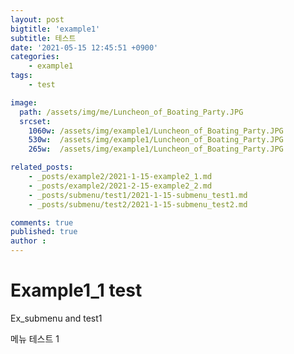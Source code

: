 ```yaml
---
layout: post
bigtitle: 'example1'
subtitle: 테스트
date: '2021-05-15 12:45:51 +0900'
categories:
    - example1
tags:
    - test

image: 
  path: /assets/img/me/Luncheon_of_Boating_Party.JPG
  srcset:
    1060w: /assets/img/example1/Luncheon_of_Boating_Party.JPG
    530w:  /assets/img/example1/Luncheon_of_Boating_Party.JPG
    265w:  /assets/img/example1/Luncheon_of_Boating_Party.JPG

related_posts:
    - _posts/example2/2021-1-15-example2_1.md
    - _posts/example2/2021-2-15-example2_2.md
    - _posts/submenu/test1/2021-1-15-submenu_test1.md
    - _posts/submenu/test2/2021-1-15-submenu_test2.md

comments: true
published: true
author : 
---
```



# Example1_1 test


Ex_submenu and test1

메뉴 테스트 1